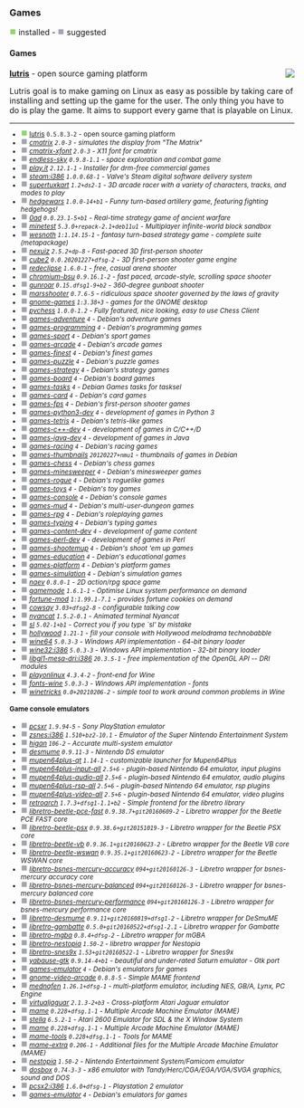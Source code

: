 
### Games

![](green.png) installed - ![](grey.png) suggested


#### Games


</sub>

<img align="right" src="https://screenshots.debian.net/thumbnail-with-version/lutris/0.5.8.3-2">

**[lutris](https://packages.debian.org/bullseye/lutris)** - open source gaming platform


 Lutris goal is to make gaming on Linux as easy as possible by taking care of
 installing and setting up the game for the user. The only thing you have to do
 is play the game. It aims to support every game that is playable on Linux.

<sub>

-----------------------


- ![](green.png) [lutris](https://packages.debian.org/bullseye/lutris) `0.5.8.3-2` - open source gaming platform
- ![](grey.png) _[cmatrix](https://packages.debian.org/bullseye/cmatrix) `2.0-3` - simulates the display from "The Matrix"_
- ![](grey.png) _[cmatrix-xfont](https://packages.debian.org/bullseye/cmatrix-xfont) `2.0-3` - X11 font for cmatrix_
- ![](grey.png) _[endless-sky](https://packages.debian.org/bullseye/endless-sky) `0.9.8-1.1` - space exploration and combat game_
- ![](grey.png) _[play.it](https://packages.debian.org/bullseye/play.it) `2.12.1-1` - Installer for drm-free commercial games_
- ![](grey.png) _[steam:i386](https://packages.debian.org/bullseye/steam:i386) `1.0.0.68-1` - Valve's Steam digital software delivery system_
- ![](grey.png) _[supertuxkart](https://packages.debian.org/bullseye/supertuxkart) `1.2+ds2-1` - 3D arcade racer with a variety of characters, tracks, and modes to play_
- ![](grey.png) _[hedgewars](https://packages.debian.org/bullseye/hedgewars) `1.0.0-14+b1` - Funny turn-based artillery game, featuring fighting hedgehogs!_
- ![](grey.png) _[0ad](https://packages.debian.org/bullseye/0ad) `0.0.23.1-5+b1` - Real-time strategy game of ancient warfare_
- ![](grey.png) _[minetest](https://packages.debian.org/bullseye/minetest) `5.3.0+repack-2.1+deb11u1` - Multiplayer infinite-world block sandbox_
- ![](grey.png) _[wesnoth](https://packages.debian.org/bullseye/wesnoth) `1:1.14.15-1` - fantasy turn-based strategy game - complete suite (metapackage)_
- ![](grey.png) _[nexuiz](https://packages.debian.org/bullseye/nexuiz) `2.5.2+dp-8` - Fast-paced 3D first-person shooter_
- ![](grey.png) _[cube2](https://packages.debian.org/bullseye/cube2) `0.0.20201227+dfsg-2` - 3D first-person shooter game engine_
- ![](grey.png) _[redeclipse](https://packages.debian.org/bullseye/redeclipse) `1.6.0-1` - free, casual arena shooter_
- ![](grey.png) _[chromium-bsu](https://packages.debian.org/bullseye/chromium-bsu) `0.9.16.1-2` - fast paced, arcade-style, scrolling space shooter_
- ![](grey.png) _[gunroar](https://packages.debian.org/bullseye/gunroar) `0.15.dfsg1-9+b2` - 360-degree gunboat shooter_
- ![](grey.png) _[marsshooter](https://packages.debian.org/bullseye/marsshooter) `0.7.6-5` - ridiculous space shooter governed by the laws of gravity_
- ![](grey.png) _[gnome-games](https://packages.debian.org/bullseye/gnome-games) `1:3.38+3` - games for the GNOME desktop_
- ![](grey.png) _[pychess](https://packages.debian.org/bullseye/pychess) `1.0.0-1.2` - Fully featured, nice looking, easy to use Chess Client_
- ![](grey.png) _[games-adventure](https://packages.debian.org/bullseye/games-adventure) `4` - Debian's adventure games_
- ![](grey.png) _[games-programming](https://packages.debian.org/bullseye/games-programming) `4` - Debian's programming games_
- ![](grey.png) _[games-sport](https://packages.debian.org/bullseye/games-sport) `4` - Debian's sport games_
- ![](grey.png) _[games-arcade](https://packages.debian.org/bullseye/games-arcade) `4` - Debian's arcade games_
- ![](grey.png) _[games-finest](https://packages.debian.org/bullseye/games-finest) `4` - Debian's finest games_
- ![](grey.png) _[games-puzzle](https://packages.debian.org/bullseye/games-puzzle) `4` - Debian's puzzle games_
- ![](grey.png) _[games-strategy](https://packages.debian.org/bullseye/games-strategy) `4` - Debian's strategy games_
- ![](grey.png) _[games-board](https://packages.debian.org/bullseye/games-board) `4` - Debian's board games_
- ![](grey.png) _[games-tasks](https://packages.debian.org/bullseye/games-tasks) `4` - Debian Games tasks for tasksel_
- ![](grey.png) _[games-card](https://packages.debian.org/bullseye/games-card) `4` - Debian's card games_
- ![](grey.png) _[games-fps](https://packages.debian.org/bullseye/games-fps) `4` - Debian's first-person shooter games_
- ![](grey.png) _[games-python3-dev](https://packages.debian.org/bullseye/games-python3-dev) `4` - development of games in Python 3_
- ![](grey.png) _[games-tetris](https://packages.debian.org/bullseye/games-tetris) `4` - Debian's tetris-like games_
- ![](grey.png) _[games-c++-dev](https://packages.debian.org/bullseye/games-c++-dev) `4` - development of games in C/C++/D_
- ![](grey.png) _[games-java-dev](https://packages.debian.org/bullseye/games-java-dev) `4` - development of games in Java_
- ![](grey.png) _[games-racing](https://packages.debian.org/bullseye/games-racing) `4` - Debian's racing games_
- ![](grey.png) _[games-thumbnails](https://packages.debian.org/bullseye/games-thumbnails) `20120227+nmu1` - thumbnails of games in Debian_
- ![](grey.png) _[games-chess](https://packages.debian.org/bullseye/games-chess) `4` - Debian's chess games_
- ![](grey.png) _[games-minesweeper](https://packages.debian.org/bullseye/games-minesweeper) `4` - Debian's minesweeper games_
- ![](grey.png) _[games-rogue](https://packages.debian.org/bullseye/games-rogue) `4` - Debian's roguelike games_
- ![](grey.png) _[games-toys](https://packages.debian.org/bullseye/games-toys) `4` - Debian's toy games_
- ![](grey.png) _[games-console](https://packages.debian.org/bullseye/games-console) `4` - Debian's console games_
- ![](grey.png) _[games-mud](https://packages.debian.org/bullseye/games-mud) `4` - Debian's multi-user-dungeon games_
- ![](grey.png) _[games-rpg](https://packages.debian.org/bullseye/games-rpg) `4` - Debian's roleplaying games_
- ![](grey.png) _[games-typing](https://packages.debian.org/bullseye/games-typing) `4` - Debian's typing games_
- ![](grey.png) _[games-content-dev](https://packages.debian.org/bullseye/games-content-dev) `4` - development of game content_
- ![](grey.png) _[games-perl-dev](https://packages.debian.org/bullseye/games-perl-dev) `4` - development of games in Perl_
- ![](grey.png) _[games-shootemup](https://packages.debian.org/bullseye/games-shootemup) `4` - Debian's shoot 'em up games_
- ![](grey.png) _[games-education](https://packages.debian.org/bullseye/games-education) `4` - Debian's educational games_
- ![](grey.png) _[games-platform](https://packages.debian.org/bullseye/games-platform) `4` - Debian's platform games_
- ![](grey.png) _[games-simulation](https://packages.debian.org/bullseye/games-simulation) `4` - Debian's simulation games_
- ![](grey.png) _[naev](https://packages.debian.org/bullseye/naev) `0.8.0-1` - 2D action/rpg space game_
- ![](grey.png) _[gamemode](https://packages.debian.org/bullseye/gamemode) `1.6.1-1` - Optimise Linux system performance on demand_
- ![](grey.png) _[fortune-mod](https://packages.debian.org/bullseye/fortune-mod) `1:1.99.1-7.1` - provides fortune cookies on demand_
- ![](grey.png) _[cowsay](https://packages.debian.org/bullseye/cowsay) `3.03+dfsg2-8` - configurable talking cow_
- ![](grey.png) _[nyancat](https://packages.debian.org/bullseye/nyancat) `1.5.2-0.1` - Animated terminal Nyancat_
- ![](grey.png) _[sl](https://packages.debian.org/bullseye/sl) `5.02-1+b1` - Correct you if you type `sl' by mistake_
- ![](grey.png) _[hollywood](https://packages.debian.org/bullseye/hollywood) `1.21-1` - fill your console with Hollywood melodrama technobabble_
- ![](grey.png) _[wine64](https://packages.debian.org/bullseye/wine64) `5.0.3-3` - Windows API implementation - 64-bit binary loader_
- ![](grey.png) _[wine32:i386](https://packages.debian.org/bullseye/wine32:i386) `5.0.3-3` - Windows API implementation - 32-bit binary loader_
- ![](grey.png) _[libgl1-mesa-dri:i386](https://packages.debian.org/bullseye/libgl1-mesa-dri:i386) `20.3.5-1` - free implementation of the OpenGL API -- DRI modules_
- ![](grey.png) _[playonlinux](https://packages.debian.org/bullseye/playonlinux) `4.3.4-2` - front-end for Wine_
- ![](grey.png) _[fonts-wine](https://packages.debian.org/bullseye/fonts-wine) `5.0.3-3` - Windows API implementation - fonts_
- ![](grey.png) _[winetricks](https://packages.debian.org/bullseye/winetricks) `0.0+20210206-2` - simple tool to work around common problems in Wine_
#### Game console emulators

- ![](grey.png) _[pcsxr](https://packages.debian.org/bullseye/pcsxr) `1.9.94-5` - Sony PlayStation emulator_
- ![](grey.png) _[zsnes:i386](https://packages.debian.org/bullseye/zsnes:i386) `1.510+bz2-10.1` - Emulator of the Super Nintendo Entertainment System_
- ![](grey.png) _[higan](https://packages.debian.org/bullseye/higan) `106-2` - Accurate multi-system emulator_
- ![](grey.png) _[desmume](https://packages.debian.org/bullseye/desmume) `0.9.11-3` - Nintendo DS emulator_
- ![](grey.png) _[mupen64plus-qt](https://packages.debian.org/bullseye/mupen64plus-qt) `1.14-1` - customizable launcher for Mupen64Plus_
- ![](grey.png) _[mupen64plus-input-all](https://packages.debian.org/bullseye/mupen64plus-input-all) `2.5+6` - plugin-based Nintendo 64 emulator, input plugins_
- ![](grey.png) _[mupen64plus-audio-all](https://packages.debian.org/bullseye/mupen64plus-audio-all) `2.5+6` - plugin-based Nintendo 64 emulator, audio plugins_
- ![](grey.png) _[mupen64plus-rsp-all](https://packages.debian.org/bullseye/mupen64plus-rsp-all) `2.5+6` - plugin-based Nintendo 64 emulator, rsp plugins_
- ![](grey.png) _[mupen64plus-video-all](https://packages.debian.org/bullseye/mupen64plus-video-all) `2.5+6` - plugin-based Nintendo 64 emulator, video plugins_
- ![](grey.png) _[retroarch](https://packages.debian.org/bullseye/retroarch) `1.7.3+dfsg1-1.1+b2` - Simple frontend for the libretro library_
- ![](grey.png) _[libretro-beetle-pce-fast](https://packages.debian.org/bullseye/libretro-beetle-pce-fast) `0.9.38.7+git20160609-2` - Libretro wrapper for the Beetle PCE FAST core_
- ![](grey.png) _[libretro-beetle-psx](https://packages.debian.org/bullseye/libretro-beetle-psx) `0.9.38.6+git20151019-3` - Libretro wrapper for the Beetle PSX core_
- ![](grey.png) _[libretro-beetle-vb](https://packages.debian.org/bullseye/libretro-beetle-vb) `0.9.36.1+git20160623-2` - Libretro wrapper for the Beetle VB core_
- ![](grey.png) _[libretro-beetle-wswan](https://packages.debian.org/bullseye/libretro-beetle-wswan) `0.9.35.1+git20160623-2` - Libretro wrapper for the Beetle WSWAN core_
- ![](grey.png) _[libretro-bsnes-mercury-accuracy](https://packages.debian.org/bullseye/libretro-bsnes-mercury-accuracy) `094+git20160126-3` - Libretro wrapper for bsnes-mercury accuracy core_
- ![](grey.png) _[libretro-bsnes-mercury-balanced](https://packages.debian.org/bullseye/libretro-bsnes-mercury-balanced) `094+git20160126-3` - Libretro wrapper for bsnes-mercury balanced core_
- ![](grey.png) _[libretro-bsnes-mercury-performance](https://packages.debian.org/bullseye/libretro-bsnes-mercury-performance) `094+git20160126-3` - Libretro wrapper for bsnes-mercury performance core_
- ![](grey.png) _[libretro-desmume](https://packages.debian.org/bullseye/libretro-desmume) `0.9.11+git20160819+dfsg1-2` - Libretro wrapper for DeSmuME_
- ![](grey.png) _[libretro-gambatte](https://packages.debian.org/bullseye/libretro-gambatte) `0.5.0+git20160522+dfsg1-2.1` - Libretro wrapper for Gambatte_
- ![](grey.png) _[libretro-mgba](https://packages.debian.org/bullseye/libretro-mgba) `0.8.4+dfsg-2` - Libretro wrapper for mGBA_
- ![](grey.png) _[libretro-nestopia](https://packages.debian.org/bullseye/libretro-nestopia) `1.50-2` - libretro wrapper for Nestopia_
- ![](grey.png) _[libretro-snes9x](https://packages.debian.org/bullseye/libretro-snes9x) `1.53+git20160522-1` - Libretro wrapper for Snes9x_
- ![](grey.png) _[yabause-gtk](https://packages.debian.org/bullseye/yabause-gtk) `0.9.14-4+b1` - beautiful and under-rated Saturn emulator - Gtk port_
- ![](grey.png) _[games-emulator](https://packages.debian.org/bullseye/games-emulator) `4` - Debian's emulators for games_
- ![](grey.png) _[gnome-video-arcade](https://packages.debian.org/bullseye/gnome-video-arcade) `0.8.8-5` - Simple MAME frontend_
- ![](grey.png) _[mednafen](https://packages.debian.org/bullseye/mednafen) `1.26.1+dfsg-1` - multi-platform emulator, including NES, GB/A, Lynx, PC Engine_
- ![](grey.png) _[virtualjaguar](https://packages.debian.org/bullseye/virtualjaguar) `2.1.3-2+b3` - Cross-platform Atari Jaguar emulator_
- ![](grey.png) _[mame](https://packages.debian.org/bullseye/mame) `0.228+dfsg.1-1` - Multiple Arcade Machine Emulator (MAME)_
- ![](grey.png) _[stella](https://packages.debian.org/bullseye/stella) `6.5.2-1` - Atari 2600 Emulator for SDL & the X Window System_
- ![](grey.png) _[mame](https://packages.debian.org/bullseye/mame) `0.228+dfsg.1-1` - Multiple Arcade Machine Emulator (MAME)_
- ![](grey.png) _[mame-tools](https://packages.debian.org/bullseye/mame-tools) `0.228+dfsg.1-1` - Tools for MAME_
- ![](grey.png) _[mame-extra](https://packages.debian.org/bullseye/mame-extra) `0.206-1` - Additional files for the Multiple Arcade Machine Emulator (MAME)_
- ![](grey.png) _[nestopia](https://packages.debian.org/bullseye/nestopia) `1.50-2` - Nintendo Entertainment System/Famicom emulator_
- ![](grey.png) _[dosbox](https://packages.debian.org/bullseye/dosbox) `0.74-3-3` - x86 emulator with Tandy/Herc/CGA/EGA/VGA/SVGA graphics, sound and DOS_
- ![](grey.png) _[pcsx2:i386](https://packages.debian.org/bullseye/pcsx2:i386) `1.6.0+dfsg-1` - Playstation 2 emulator_
- ![](grey.png) _[games-emulator](https://packages.debian.org/bullseye/games-emulator) `4` - Debian's emulators for games_